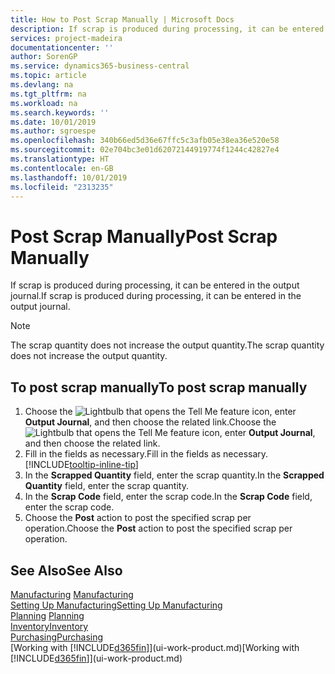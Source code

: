 ```yaml
---
title: How to Post Scrap Manually | Microsoft Docs
description: If scrap is produced during processing, it can be entered in the output journal. Note that the scrap quantity does not increase the output quantity.
services: project-madeira
documentationcenter: ''
author: SorenGP
ms.service: dynamics365-business-central
ms.topic: article
ms.devlang: na
ms.tgt_pltfrm: na
ms.workload: na
ms.search.keywords: ''
ms.date: 10/01/2019
ms.author: sgroespe
ms.openlocfilehash: 340b66ed5d36e67ffc5c3afb05e38ea36e520e58
ms.sourcegitcommit: 02e704bc3e01d62072144919774f1244c42827e4
ms.translationtype: HT
ms.contentlocale: en-GB
ms.lasthandoff: 10/01/2019
ms.locfileid: "2313235"
---
```

# <a name="post-scrap-manually"></a><span data-ttu-id="7b404-104">Post Scrap Manually</span><span class="sxs-lookup"><span data-stu-id="7b404-104">Post Scrap Manually</span></span>
<span data-ttu-id="7b404-105">If scrap is produced during processing, it can be entered in the output journal.</span><span class="sxs-lookup"><span data-stu-id="7b404-105">If scrap is produced during processing, it can be entered in the output journal.</span></span> 

> [!NOTE]
> <span data-ttu-id="7b404-106">The scrap quantity does not increase the output quantity.</span><span class="sxs-lookup"><span data-stu-id="7b404-106">The scrap quantity does not increase the output quantity.</span></span>  

## <a name="to-post-scrap-manually"></a><span data-ttu-id="7b404-107">To post scrap manually</span><span class="sxs-lookup"><span data-stu-id="7b404-107">To post scrap manually</span></span>  
1. <span data-ttu-id="7b404-108">Choose the ![Lightbulb that opens the Tell Me feature](media/ui-search/search_small.png "Tell me what you want to do") icon, enter **Output Journal**, and then choose the related link.</span><span class="sxs-lookup"><span data-stu-id="7b404-108">Choose the ![Lightbulb that opens the Tell Me feature](media/ui-search/search_small.png "Tell me what you want to do") icon, enter **Output Journal**, and then choose the related link.</span></span>  
2. <span data-ttu-id="7b404-109">Fill in the fields as necessary.</span><span class="sxs-lookup"><span data-stu-id="7b404-109">Fill in the fields as necessary.</span></span> [!INCLUDE[tooltip-inline-tip](includes/tooltip-inline-tip_md.md)]  
3. <span data-ttu-id="7b404-110">In the **Scrapped Quantity** field, enter the scrap quantity.</span><span class="sxs-lookup"><span data-stu-id="7b404-110">In the **Scrapped Quantity** field, enter the scrap quantity.</span></span>  
4. <span data-ttu-id="7b404-111">In the **Scrap Code** field, enter the scrap code.</span><span class="sxs-lookup"><span data-stu-id="7b404-111">In the **Scrap Code** field, enter the scrap code.</span></span>  
5. <span data-ttu-id="7b404-112">Choose the **Post** action to post the specified scrap per operation.</span><span class="sxs-lookup"><span data-stu-id="7b404-112">Choose the **Post** action to post the specified scrap per operation.</span></span>  

## <a name="see-also"></a><span data-ttu-id="7b404-113">See Also</span><span class="sxs-lookup"><span data-stu-id="7b404-113">See Also</span></span>  
<span data-ttu-id="7b404-114">[Manufacturing](production-manage-manufacturing.md)  </span><span class="sxs-lookup"><span data-stu-id="7b404-114">[Manufacturing](production-manage-manufacturing.md)  </span></span>  
[<span data-ttu-id="7b404-115">Setting Up Manufacturing</span><span class="sxs-lookup"><span data-stu-id="7b404-115">Setting Up Manufacturing</span></span>](production-configure-production-processes.md)  
<span data-ttu-id="7b404-116">[Planning](production-planning.md)    </span><span class="sxs-lookup"><span data-stu-id="7b404-116">[Planning](production-planning.md)    </span></span>  
[<span data-ttu-id="7b404-117">Inventory</span><span class="sxs-lookup"><span data-stu-id="7b404-117">Inventory</span></span>](inventory-manage-inventory.md)  
[<span data-ttu-id="7b404-118">Purchasing</span><span class="sxs-lookup"><span data-stu-id="7b404-118">Purchasing</span></span>](purchasing-manage-purchasing.md)  
<span data-ttu-id="7b404-119">[Working with [!INCLUDE[d365fin](includes/d365fin_md.md)]](ui-work-product.md)</span><span class="sxs-lookup"><span data-stu-id="7b404-119">[Working with [!INCLUDE[d365fin](includes/d365fin_md.md)]](ui-work-product.md)</span></span>
